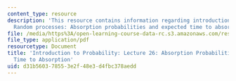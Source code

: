 ```yaml
---
content_type: resource
description: 'This resource contains information regarding introduction to probability:
  Random processes: Absorption probabilities and expected time to absorption.'
file: /media/https%3A/open-learning-course-data-rc.s3.amazonaws.com/res-6-012-introduction-to-probability-spring-2018/d31b560378553e2f48e3d4fbc378aedd_MITRES_6_012S18_L26AS.pdf
file_type: application/pdf
resourcetype: Document
title: 'Introduction to Probability: Lecture 26: Absorption Probabilities and Expected
  Time to Absorption'
uid: d31b5603-7855-3e2f-48e3-d4fbc378aedd
---
```

